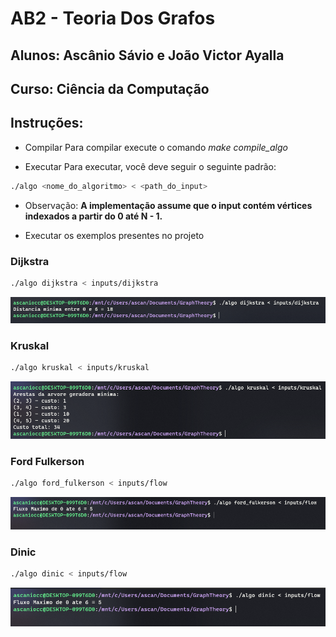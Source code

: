 # AB2 - Teoria Dos Grafos

## Alunos: Ascânio Sávio e João Victor Ayalla
## Curso: Ciência da Computação


## Instruções:

- Compilar
Para compilar execute o comando *make compile_algo*

- Executar
Para executar, você deve seguir o seguinte padrão:

```sh
./algo <nome_do_algoritmo> < <path_do_input>
```

- Observação:
  **A implementação assume que o input contém vértices indexados a partir do 0 até N - 1.**

- Executar os exemplos presentes no projeto

### Dijkstra

```sh
./algo dijkstra < inputs/dijkstra
```

![GitHub Logo](https://github.com/jonh14lk/GraphTheory/blob/main/Images/djikstra.PNG)

### Kruskal

```sh
./algo kruskal < inputs/kruskal
```
![GitHub Logo](https://github.com/jonh14lk/GraphTheory/blob/main/Images/kruskal.PNG)

### Ford Fulkerson

```sh
./algo ford_fulkerson < inputs/flow
```
![GitHub Logo](https://github.com/jonh14lk/GraphTheory/blob/main/Images/ford_fulkerson.PNG)

### Dinic

```sh
./algo dinic < inputs/flow
```
![GitHub Logo](https://github.com/jonh14lk/GraphTheory/blob/main/Images/dinic.PNG)

